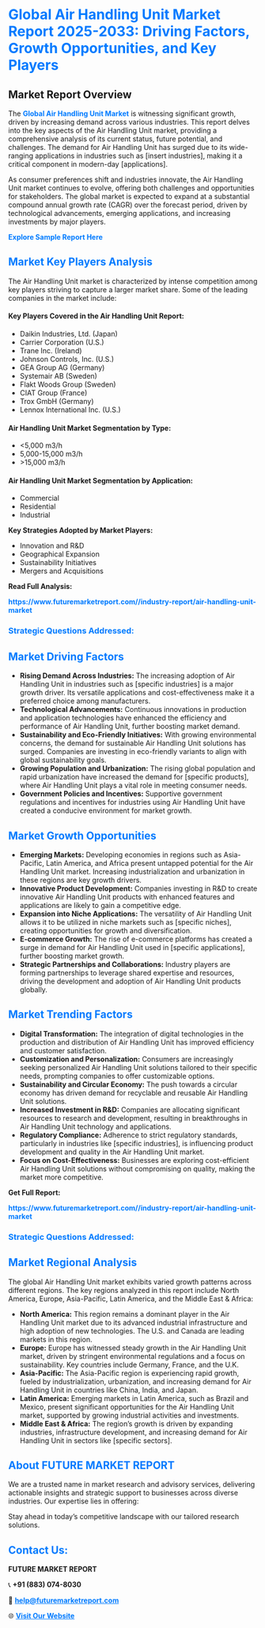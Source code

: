 <h1 style="color: #007BFF;">Global Air Handling Unit Market Report 2025-2033: Driving Factors, Growth Opportunities, and Key Players</h1>

<section id="overview">
<h2>Market Report Overview</h2>
<p>The <a href="https://www.futuremarketreport.com//industry-report/air-handling-unit-market" style="color: #007BFF; text-decoration: none;"><strong>Global Air Handling Unit Market</strong></a> is witnessing significant growth, driven by increasing demand across various industries. This report delves into the key aspects of the Air Handling Unit market, providing a comprehensive analysis of its current status, future potential, and challenges. The demand for Air Handling Unit has surged due to its wide-ranging applications in industries such as [insert industries], making it a critical component in modern-day [applications].</p>
<p>As consumer preferences shift and industries innovate, the Air Handling Unit market continues to evolve, offering both challenges and opportunities for stakeholders. The global market is expected to expand at a substantial compound annual growth rate (CAGR) over the forecast period, driven by technological advancements, emerging applications, and increasing investments by major players.</p>
</section>

<section id="overview">
<p><a href="https://www.futuremarketreport.com//request-sample/reportId=87830" style="color: #007BFF; text-decoration: none;"><strong>Explore Sample Report Here</strong></a></p>
</section>

<section id="key-players">
<h2 style="color: #007BFF;">Market Key Players Analysis</h2>
<p>The Air Handling Unit market is characterized by intense competition among key players striving to capture a larger market share. Some of the leading companies in the market include:</p>
<h4>Key Players Covered in the Air Handling Unit Report:</h4>
<ul><li>Daikin Industries, Ltd. (Japan)</li><li>Carrier Corporation (U.S.)</li><li>Trane Inc. (Ireland)</li><li>Johnson Controls, Inc. (U.S.)</li><li>GEA Group AG (Germany)</li><li>Systemair AB (Sweden)</li><li>Flakt Woods Group (Sweden)</li><li>CIAT Group (France)</li><li>Trox GmbH (Germany)</li><li>Lennox International Inc. (U.S.)</li></ul>
<h4>Air Handling Unit Market Segmentation by Type:</h4>
<ul><li>&lt;5,000 m3/h</li><li>5,000-15,000 m3/h</li><li>&gt;15,000 m3/h</li></ul>

<h4>Air Handling Unit Market Segmentation by Application:</h4>
<ul><li>Commercial</li><li>Residential</li><li>Industrial</li></ul>
<p><strong>Key Strategies Adopted by Market Players:</strong></p>
<ul>
<li>Innovation and R&D</li>
<li>Geographical Expansion</li>
<li>Sustainability Initiatives</li>
<li>Mergers and Acquisitions</li>
</ul>
</section>

<section>
<p><strong>Read Full Analysis: </strong></p><a href="https://www.futuremarketreport.com//industry-report/air-handling-unit-market" style="color: #007BFF; text-decoration: none;"><strong>https://www.futuremarketreport.com//industry-report/air-handling-unit-market</strong></a>
<h3 style="color: #007BFF;">Strategic Questions Addressed:</h3>
</section>

<section id="driving-factors">
<h2 style="color: #007BFF;">Market Driving Factors</h2>
<ul>
<li><strong>Rising Demand Across Industries:</strong> The increasing adoption of Air Handling Unit in industries such as [specific industries] is a major growth driver. Its versatile applications and cost-effectiveness make it a preferred choice among manufacturers.</li>
<li><strong>Technological Advancements:</strong> Continuous innovations in production and application technologies have enhanced the efficiency and performance of Air Handling Unit, further boosting market demand.</li>
<li><strong>Sustainability and Eco-Friendly Initiatives:</strong> With growing environmental concerns, the demand for sustainable Air Handling Unit solutions has surged. Companies are investing in eco-friendly variants to align with global sustainability goals.</li>
<li><strong>Growing Population and Urbanization:</strong> The rising global population and rapid urbanization have increased the demand for [specific products], where Air Handling Unit plays a vital role in meeting consumer needs.</li>
<li><strong>Government Policies and Incentives:</strong> Supportive government regulations and incentives for industries using Air Handling Unit have created a conducive environment for market growth.</li>
</ul>
</section>

<section id="growth-opportunities">
<h2 style="color: #007BFF;">Market Growth Opportunities</h2>
<ul>
<li><strong>Emerging Markets:</strong> Developing economies in regions such as Asia-Pacific, Latin America, and Africa present untapped potential for the Air Handling Unit market. Increasing industrialization and urbanization in these regions are key growth drivers.</li>
<li><strong>Innovative Product Development:</strong> Companies investing in R&D to create innovative Air Handling Unit products with enhanced features and applications are likely to gain a competitive edge.</li>
<li><strong>Expansion into Niche Applications:</strong> The versatility of Air Handling Unit allows it to be utilized in niche markets such as [specific niches], creating opportunities for growth and diversification.</li>
<li><strong>E-commerce Growth:</strong> The rise of e-commerce platforms has created a surge in demand for Air Handling Unit used in [specific applications], further boosting market growth.</li>
<li><strong>Strategic Partnerships and Collaborations:</strong> Industry players are forming partnerships to leverage shared expertise and resources, driving the development and adoption of Air Handling Unit products globally.</li>
</ul>
</section>

<section id="trending-factors">
<h2 style="color: #007BFF;">Market Trending Factors</h2>
<ul>
<li><strong>Digital Transformation:</strong> The integration of digital technologies in the production and distribution of Air Handling Unit has improved efficiency and customer satisfaction.</li>
<li><strong>Customization and Personalization:</strong> Consumers are increasingly seeking personalized Air Handling Unit solutions tailored to their specific needs, prompting companies to offer customizable options.</li>
<li><strong>Sustainability and Circular Economy:</strong> The push towards a circular economy has driven demand for recyclable and reusable Air Handling Unit solutions.</li>
<li><strong>Increased Investment in R&D:</strong> Companies are allocating significant resources to research and development, resulting in breakthroughs in Air Handling Unit technology and applications.</li>
<li><strong>Regulatory Compliance:</strong> Adherence to strict regulatory standards, particularly in industries like [specific industries], is influencing product development and quality in the Air Handling Unit market.</li>
<li><strong>Focus on Cost-Effectiveness:</strong> Businesses are exploring cost-efficient Air Handling Unit solutions without compromising on quality, making the market more competitive.</li>
</ul>
</section>

<section>
<p><strong>Get Full Report: </strong></p><a href="https://www.futuremarketreport.com//industry-report/air-handling-unit-market" style="color: #007BFF; text-decoration: none;"><strong>https://www.futuremarketreport.com//industry-report/air-handling-unit-market</strong></a>
<h3 style="color: #007BFF;">Strategic Questions Addressed:</h3>
</section>


<section id="regional-analysis">
<h2 style="color: #007BFF;">Market Regional Analysis</h2>
<p>The global Air Handling Unit market exhibits varied growth patterns across different regions. The key regions analyzed in this report include North America, Europe, Asia-Pacific, Latin America, and the Middle East & Africa:</p>
<ul>
<li><strong>North America:</strong> This region remains a dominant player in the Air Handling Unit market due to its advanced industrial infrastructure and high adoption of new technologies. The U.S. and Canada are leading markets in this region.</li>
<li><strong>Europe:</strong> Europe has witnessed steady growth in the Air Handling Unit market, driven by stringent environmental regulations and a focus on sustainability. Key countries include Germany, France, and the U.K.</li>
<li><strong>Asia-Pacific:</strong> The Asia-Pacific region is experiencing rapid growth, fueled by industrialization, urbanization, and increasing demand for Air Handling Unit in countries like China, India, and Japan.</li>
<li><strong>Latin America:</strong> Emerging markets in Latin America, such as Brazil and Mexico, present significant opportunities for the Air Handling Unit market, supported by growing industrial activities and investments.</li>
<li><strong>Middle East & Africa:</strong> The region’s growth is driven by expanding industries, infrastructure development, and increasing demand for Air Handling Unit in sectors like [specific sectors].</li>
</ul>
</section>

<footer>
<h2 style="color: #007BFF;">About FUTURE MARKET REPORT</h2>
<p>We are a trusted name in market research and advisory services, delivering actionable insights and strategic support to businesses across diverse industries. Our expertise lies in offering:</p>

<p>Stay ahead in today’s competitive landscape with our tailored research solutions.</p>

<h2 style="color: #007BFF;">Contact Us:</h2>
<p><strong>FUTURE MARKET REPORT</strong></p>
<p>📞 <strong>+91 (883) 074-8030</strong></p>
<p>📧 <strong><a href="mailto:help@futuremarketreport.com" style="color: #007BFF;">help@futuremarketreport.com</a></strong></p>
<p>🌐 <strong><a href="https://www.futuremarketreport.com/" style="color: #007BFF;">Visit Our Website</a></strong></p>
</footer>